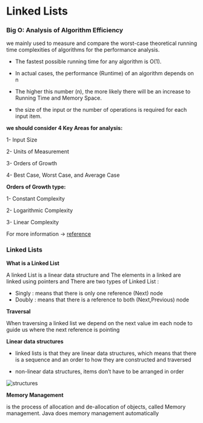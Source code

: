 # Linked Lists

### Big O: Analysis of Algorithm Efficiency

we mainly used to measure and compare the worst-case theoretical running time complexities of algorithms for the performance analysis. 

* The fastest possible running time for any algorithm is O(1).

* In actual cases, the performance (Runtime) of an algorithm depends on n

* The higher this number (n), the more likely there will be an increase to Running Time and Memory Space.

* the size of the input or the number of operations is required for each input item. 

**we should consider 4 Key Areas for analysis:**

1- Input Size

2- Units of Measurement

3- Orders of Growth

4- Best Case, Worst Case, and Average Case

**Orders of Growth type:**

1- Constant Complexity

2- Logarithmic Complexity

3- Linear Complexity


For more information -> [reference](https://codefellows.github.io/common_curriculum/data_structures_and_algorithms/Code_401/class-05/resources/big_oh.html) 

### Linked Lists

**What is a Linked List**

A linked List is a linear data structure and The elements in a linked are linked using pointers and There are two types of Linked List :

* Singly : means that there is only one reference (Next) node
* Doubly : means that there is a reference to both (Next,Previous) node

**Traversal**

When traversing a linked list we depend on the next value im each node to guide us where the next reference is pointing


**Linear data structures**

* linked lists is that they are linear data structures, which means that there is a sequence and an order to how they are constructed and traversed

* non-linear data structures, items don’t have to be arranged in order

![structures](https://miro.medium.com/max/2400/1*Xokk6XOjWyIGCBujkJsCzQ.jpeg)

**Memory Management** 

is the process of allocation and de-allocation of objects, called Memory management. Java does memory management automatically



